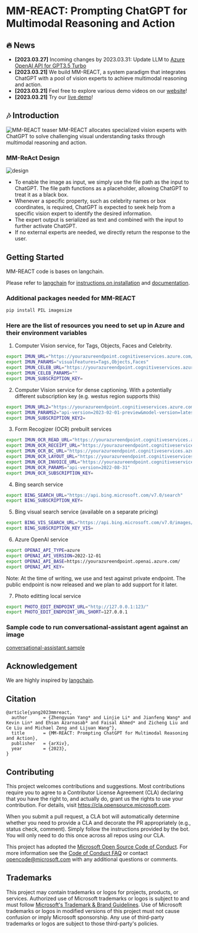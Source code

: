 # MM-REACT: Prompting ChatGPT for Multimodal Reasoning and Action

## :fire: News
* **[2023.03.27]** Incoming changes by 2023.03.31: Update LLM to [Azure OpenAI API for GPT3.5 Turbo](https://azure.microsoft.com/en-in/blog/chatgpt-is-now-available-in-azure-openai-service/)
* **[2023.03.21]** We build MM-REACT, a system paradigm that integrates ChatGPT with a pool of vision experts to achieve multimodal reasoning and action.
* **[2023.03.21]** Feel free to explore various demo videos on our [website](https://multimodal-react.github.io/)!
* **[2023.03.21]** Try our [live demo](https://huggingface.co/spaces/microsoft-cognitive-service/mm-react)!

## :notes: Introduction
![MM-REACT teaser](https://multimodal-react.github.io/images/teaser.png)
MM-REACT allocates specialized vision experts with ChatGPT to solve challenging visual understanding tasks through multimodal reasoning and action.

### MM-ReAct Design
![design](https://multimodal-react.github.io/images/model_figure_2.gif)
* To enable the image as input, we simply use the file path as the input to ChatGPT. The file path functions as a placeholder, allowing ChatGPT to treat it as a black box.
* Whenever a specific property, such as celebrity names or box coordinates, is required, ChatGPT is expected to seek help from a specific vision expert to identify the desired information.
* The expert output is serialized as text and combined with the input to further activate ChatGPT.
* If no external experts are needed, we directly return the response to the user.

## Getting Started
MM-REACT code is bases on langchain.

Please refer to [langchain](https://github.com/hwchase17/langchain) for [instructions on installation](https://github.com/hwchase17/langchain#quick-install) and [documentation](https://github.com/hwchase17/langchain#-documentation).

### Additional packages needed for MM-REACT

```bash
pip install PIL imagesize
```

### Here are the list of resources you need to set up in Azure and their environment variables

1. Computer Vision service, for Tags, Objects, Faces and Celebrity.

```bash
export IMUN_URL="https://yourazureendpoint.cognitiveservices.azure.com/vision/v3.2/analyze"
export IMUN_PARAMS="visualFeatures=Tags,Objects,Faces"
export IMUN_CELEB_URL="https://yourazureendpoint.cognitiveservices.azure.com/vision/v3.2/models/celebrities/analyze"
export IMUN_CELEB_PARAMS=""
export IMUN_SUBSCRIPTION_KEY=
```

2. Computer Vision service for dense captioning. With a potentially different subscription key (e.g. westus region supports this)

```bash
export IMUN_URL2="https://yourazureendpoint.cognitiveservices.azure.com/computervision/imageanalysis:analyze"
export IMUN_PARAMS2="api-version=2023-02-01-preview&model-version=latest&features=denseCaptions"
export IMUN_SUBSCRIPTION_KEY2=
```

3. Form Recogizer (OCR) prebuilt services

```bash
export IMUN_OCR_READ_URL="https://yourazureendpoint.cognitiveservices.azure.com/formrecognizer/documentModels/prebuilt-read:analyze"
export IMUN_OCR_RECEIPT_URL="https://yourazureendpoint.cognitiveservices.azure.com/formrecognizer/documentModels/prebuilt-receipt:analyze"
export IMUN_OCR_BC_URL="https://yourazureendpoint.cognitiveservices.azure.com/formrecognizer/documentModels/prebuilt-businessCard:analyze"
export IMUN_OCR_LAYOUT_URL="https://yourazureendpoint.cognitiveservices.azure.com/formrecognizer/documentModels/prebuilt-layout:analyze"
export IMUN_OCR_INVOICE_URL="https://yourazureendpoint.cognitiveservices.azure.com/formrecognizer/documentModels/prebuilt-invoice:analyze"
export IMUN_OCR_PARAMS="api-version=2022-08-31"
export IMUN_OCR_SUBSCRIPTION_KEY=
```

4. Bing search service

```bash
export BING_SEARCH_URL="https://api.bing.microsoft.com/v7.0/search"
export BING_SUBSCRIPTION_KEY=
```

5. Bing visual search service (available on a separate pricing)

```bash
export BING_VIS_SEARCH_URL="https://api.bing.microsoft.com/v7.0/images/visualsearch"
export BING_SUBSCRIPTION_KEY_VIS=
```

6. Azure OpenAI service

```bash
export OPENAI_API_TYPE=azure
export OPENAI_API_VERSION=2022-12-01
export OPENAI_API_BASE=https://yourazureendpoint.openai.azure.com/
export OPENAI_API_KEY=
```

Note: At the time of writing, we use and test against private endpoint. The public endpoint is now released and we plan to add support for it later.

7. Photo editting local service

```bash
export PHOTO_EDIT_ENDPOINT_URL="http://127.0.0.1:123/"
export PHOTO_EDIT_ENDPOINT_URL_SHORT=127.0.0.1
```

### Sample code to run conversational-assistant agent against an image

[conversational-assistant sample](sample.py)


## Acknowledgement

We are highly inspired by [langchain](https://github.com/hwchase17/langchain).


## Citation
```
@article{yang2023mmreact,
  author      = {Zhengyuan Yang* and Linjie Li* and Jianfeng Wang* and Kevin Lin* and Ehsan Azarnasab* and Faisal Ahmed* and Zicheng Liu and Ce Liu and Michael Zeng and Lijuan Wang^},
  title       = {MM-REACT: Prompting ChatGPT for Multimodal Reasoning and Action},
  publisher   = {arXiv},
  year        = {2023},
}
```

## Contributing

This project welcomes contributions and suggestions.  Most contributions require you to agree to a
Contributor License Agreement (CLA) declaring that you have the right to, and actually do, grant us
the rights to use your contribution. For details, visit https://cla.opensource.microsoft.com.

When you submit a pull request, a CLA bot will automatically determine whether you need to provide
a CLA and decorate the PR appropriately (e.g., status check, comment). Simply follow the instructions
provided by the bot. You will only need to do this once across all repos using our CLA.

This project has adopted the [Microsoft Open Source Code of Conduct](https://opensource.microsoft.com/codeofconduct/).
For more information see the [Code of Conduct FAQ](https://opensource.microsoft.com/codeofconduct/faq/) or
contact [opencode@microsoft.com](mailto:opencode@microsoft.com) with any additional questions or comments.

## Trademarks

This project may contain trademarks or logos for projects, products, or services. Authorized use of Microsoft 
trademarks or logos is subject to and must follow 
[Microsoft's Trademark & Brand Guidelines](https://www.microsoft.com/en-us/legal/intellectualproperty/trademarks/usage/general).
Use of Microsoft trademarks or logos in modified versions of this project must not cause confusion or imply Microsoft sponsorship.
Any use of third-party trademarks or logos are subject to those third-party's policies.
